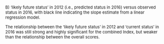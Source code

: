 <font size = 2>
B) ‘likely future status’ in 2012 (i.e., predicted status in 2016) versus observed status in 2016, with black line indicating the slope estimate from a linear regression model.

The relationship between the ‘likely future status’ in 2012 and ‘current status’ in 2016 was still strong and highly significant for the combined Index, but weaker than the relationship between the overall scores. 
</font>
